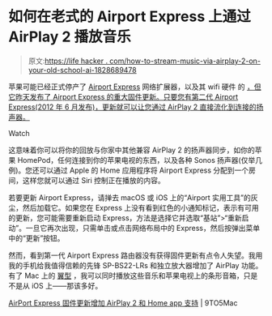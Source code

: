 # 如何在老式的 Airport Express 上通过 AirPlay 2 播放音乐

> 原文:[https://life hacker . com/how-to-stream-music-via-airplay-2-on-your-old-school-ai-1828689478](https://lifehacker.com/how-to-stream-music-via-airplay-2-on-your-old-school-ai-1828689478)

苹果可能已经正式停产了 [Airport Express](https://en.wikipedia.org/wiki/AirPort_Express) 网络扩展器，以及其 wifi 硬件 的 [，但它昨天发布了 Airport Express 的重大固件更新。只要您有第二代 Airport Express(2012 年 6 月发布)，更新就可以让您通过 AirPlay 2 直接流化到连接的扬声器。](https://gizmodo.com/say-goodbye-to-apples-airport-routers-for-real-this-ti-1825588759)

Watch

这意味着你可以将你的回放与你家中其他兼容 AirPlay 2 的扬声器同步，如你的苹果 HomePod，任何连接到你的苹果电视的东西，以及各种 Sonos 扬声器(仅举几例)。您还可以通过 Apple 的 Home 应用程序将 Airport Express 分配到一个房间，这样您就可以通过 Siri 控制正在播放的内容。

若要更新 Airport Express，请掸去 macOS 或 iOS 上的“Airport 实用工具”的灰尘，然后加载它。如果您在 Express 上没有看到红色的小通知标记，表示有可用的更新，您可能需要重新启动 Express，方法是选择它并选取“基站”>“重新启动”。一旦它再次出现，只需单击或点击网络布局中的 Express，然后按弹出菜单中的“更新”按钮。

然而，看到第一代 Airport Express 路由器没有获得固件更新有点令人失望。我用我的手机给我值得信赖的先锋 SP-BS22-LRs 和独立放大器增加了 AirPlay 功能。有了 Mac 上的 [翼型](https://www.rogueamoeba.com/airfoil/) ，我可以同时播放这些音乐和苹果电视上的条形音箱，只是不是从 iOS 上——那该多好。

[AirPort Express 固件更新增加 AirPlay 2 和 Home app 支持](https://9to5mac.com/2018/08/28/airport-express-airplay-2-homekit/) | 9TO5Mac